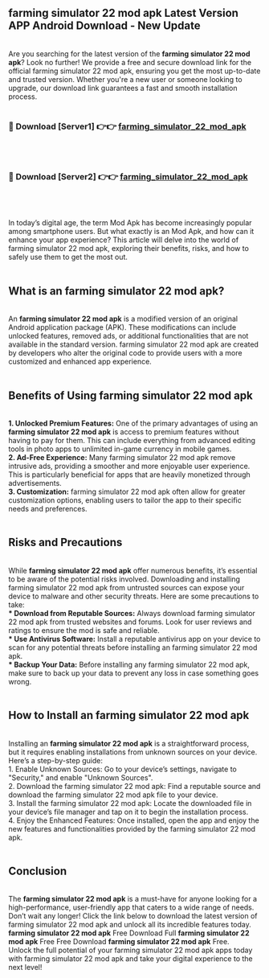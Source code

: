## farming simulator 22 mod apk Latest Version APP Android Download - New Update
<br>
Are you searching for the latest version of the <strong>farming simulator 22 mod apk</strong>? Look no further! We provide a free and secure download link for the official farming simulator 22 mod apk, ensuring you get the most up-to-date and trusted version. Whether you're a new user or someone looking to upgrade, our download link guarantees a fast and smooth installation process.
<br>
<br>
<h3>🔴 Download [Server1] 👉👉 <a href="https://modyolo.store/farming+simulator+22+mod+apk">farming_simulator_22_mod_apk</a></h3><br>
<br>
<h3>🔴 Download [Server2] 👉👉 <a href="https://modyolo.store/farming+simulator+22+mod+apk">farming_simulator_22_mod_apk</a></h3><br>
<br>
<br>
In today’s digital age, the term Mod Apk has become increasingly popular among smartphone users. But what exactly is an Mod Apk, and how can it enhance your app experience? This article will delve into the world of farming simulator 22 mod apk, exploring their benefits, risks, and how to safely use them to get the most out.
<br>
<br>
<h2>What is an farming simulator 22 mod apk?</h2>
<br>
An <strong>farming simulator 22 mod apk</strong> is a modified version of an original Android application package (APK). These modifications can include unlocked features, removed ads, or additional functionalities that are not available in the standard version. farming simulator 22 mod apk are created by developers who alter the original code to provide users with a more customized and enhanced app experience.
<br>
<br>
<h2>Benefits of Using farming simulator 22 mod apk</h2>
<br>
<strong> 1. Unlocked Premium Features:</strong> One of the primary advantages of using an <strong>farming simulator 22 mod apk</strong> is access to premium features without having to pay for them. This can include everything from advanced editing tools in photo apps to unlimited in-game currency in mobile games.
<br>
<strong> 2. Ad-Free Experience:</strong> Many farming simulator 22 mod apk remove intrusive ads, providing a smoother and more enjoyable user experience. This is particularly beneficial for apps that are heavily monetized through advertisements.
<br>
<strong> 3. Customization:</strong> farming simulator 22 mod apk often allow for greater customization options, enabling users to tailor the app to their specific needs and preferences.
<br>
<br>
<h2>Risks and Precautions</h2>
<br>
While <strong>farming simulator 22 mod apk</strong> offer numerous benefits, it’s essential to be aware of the potential risks involved. Downloading and installing farming simulator 22 mod apk from untrusted sources can expose your device to malware and other security threats. Here are some precautions to take:
<br>
<strong> * Download from Reputable Sources:</strong> Always download farming simulator 22 mod apk from trusted websites and forums. Look for user reviews and ratings to ensure the mod is safe and reliable.
<br>
<strong> * Use Antivirus Software:</strong> Install a reputable antivirus app on your device to scan for any potential threats before installing an farming simulator 22 mod apk.
<br>
<strong> * Backup Your Data:</strong> Before installing any farming simulator 22 mod apk, make sure to back up your data to prevent any loss in case something goes wrong.
<br>
<br>
<h2>How to Install an farming simulator 22 mod apk</h2>
<br>
Installing an <strong>farming simulator 22 mod apk</strong> is a straightforward process, but it requires enabling installations from unknown sources on your device. Here’s a step-by-step guide:
<br>
 1. Enable Unknown Sources: Go to your device’s settings, navigate to "Security," and enable "Unknown Sources".
<br>
 2. Download the farming simulator 22 mod apk: Find a reputable source and download the farming simulator 22 mod apk file to your device.
<br>
 3. Install the farming simulator 22 mod apk: Locate the downloaded file in your device’s file manager and tap on it to begin the installation process.
<br>
 4. Enjoy the Enhanced Features: Once installed, open the app and enjoy the new features and functionalities provided by the farming simulator 22 mod apk.
<br>
<br>
<h2><strong>Conclusion</strong></h2>
<br>
The <strong>farming simulator 22 mod apk</strong> is a must-have for anyone looking for a high-performance, user-friendly app that caters to a wide range of needs. Don’t wait any longer! Click the link below to download the latest version of farming simulator 22 mod apk and unlock all its incredible features today.
<br>
<strong>farming simulator 22 mod apk</strong> Free Download Full <strong>farming simulator 22 mod apk</strong> Free Free Download <strong>farming simulator 22 mod apk</strong> Free.
<br>
Unlock the full potential of your farming simulator 22 mod apk apps today with farming simulator 22 mod apk and take your digital experience to the next level!